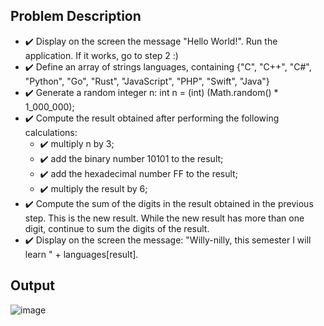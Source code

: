 ## Problem Description
  - :heavy_check_mark: Display on the screen the message "Hello World!". Run the application. If it works, go to step 2 :)
  - :heavy_check_mark: Define an array of strings languages, containing {"C", "C++", "C#", "Python", "Go", "Rust", "JavaScript", "PHP", "Swift", "Java"}
  - :heavy_check_mark: Generate a random integer n: int n = (int) (Math.random() * 1_000_000);
  - :heavy_check_mark: Compute the result obtained after performing the following calculations:
    - :heavy_check_mark: multiply n by 3;
    - :heavy_check_mark: add the binary number 10101 to the result;
    - :heavy_check_mark: add the hexadecimal number FF to the result;
    - :heavy_check_mark: multiply the result by 6;
  - :heavy_check_mark: Compute the sum of the digits in the result obtained in the previous step. This is the new result. While the new result has more than one digit, continue to sum the digits of the result.
  - :heavy_check_mark: Display on the screen the message: "Willy-nilly, this semester I will learn " + languages[result].

## Output
![image](https://user-images.githubusercontent.com/61457770/155884678-25a7dee2-0eef-478e-b954-80eac3b08794.png)
